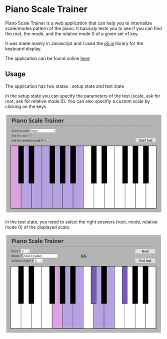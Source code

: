 # Piano Scale Trainer
Piano Scale Trainer is a web application that can help you to internalize scale/modes pattern of the piano. It basicaly tests you to see if you can find the root, the mode, and the relative mode 0 of a given set of key.

It was made mainly in Javascript and I used the [p5.js](https://p5js.org/) library for the keyboard display.

The application can be found online [here](https://pianoscaletrainer-secondary.z6.web.core.windows.net/index.html)

## Usage

The application has two states : setup state and test state

In the setup state you can specify the parameters of the test (scale, ask for root, ask for relative mode 0). You can also specifiy a custom scale by clicking on the keys

![Image of the setup state](https://raw.githubusercontent.com/MathieuLd/PianoScaleTrainer/master/img/PSTSetup.png)

In the test state, you need to select the right answers (root, mode, relative mode 0) of the displayed scale.

![Image of the test state](https://raw.githubusercontent.com/MathieuLd/PianoScaleTrainer/master/img/PSTTest.png)
